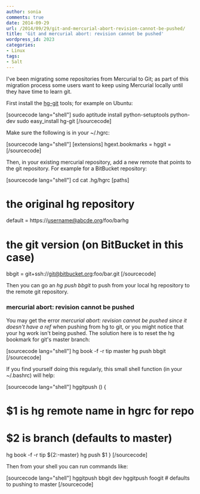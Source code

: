 ```yaml
---
author: sonia
comments: true
date: 2014-09-29
url: /2014/09/29/git-and-mercurial-abort-revision-cannot-be-pushed/
title: 'Git and mercurial abort: revision cannot be pushed'
wordpress_id: 2023
categories:
- Linux
tags:
- Salt
---
```


I've been migrating some repositories from Mercurial to Git; as part of this migration process some users want to keep using Mercurial locally until they have time to learn git.

First install the [hg-git](http://hg-git.github.io/) tools; for example on Ubuntu:

[sourcecode lang="shell"]
sudo aptitude install python-setuptools python-dev
sudo easy_install hg-git
[/sourcecode]

Make sure the following is in your ~/.hgrc:

[sourcecode lang="shell"]
[extensions]
hgext.bookmarks =
hggit = 
[/sourcecode]

Then, in your existing mercurial repository, add a new remote that points to the git repository. For example for a BitBucket repository:

[sourcecode lang="shell"]
cd <mercurial repository>
cat .hg/hgrc
[paths]
# the original hg repository
default = https://username@abcde.org/foo/barhg
# the git version (on BitBucket in this case)
bbgit   = git+ssh://git@bitbucket.org:foo/bar.git
[/sourcecode]

Then you can go an _hg push bbgit_ to push from your local hg repository to the remote git repository.



### mercurial abort: revision cannot be pushed



You may get the error _mercurial abort: revision cannot be pushed since it doesn't have a ref_ when pushing from hg to git, or you might notice that your hg work isn't being pushed. The solution here is to reset the hg bookmark for git's master branch:

[sourcecode lang="shell"]
hg book -f -r tip master
hg push bbgit
[/sourcecode]

If you find yourself doing this regularly, this small shell function (in your ~/.bashrc) will help:

[sourcecode lang="shell"]
hggitpush () {
   # $1 is hg remote name in hgrc for repo
   # $2 is branch (defaults to master)
   hg book -f -r tip ${2:-master}
   hg push $1
}
[/sourcecode]

Then from your shell you can run commands like:

[sourcecode lang="shell"]
hggitpush bbgit dev
hggitpush foogit      # defaults to pushing to master
[/sourcecode]

